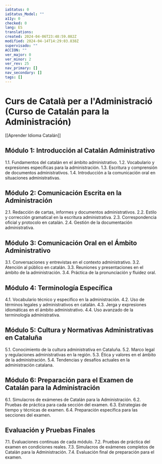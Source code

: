 ```yaml
---
iaStatus: 0
iaStatus_Model: ""
a11y: 0
checked: 0
lang: ES
translations: 
created: 2024-04-06T23:48:59.082Z
modified: 2024-04-14T14:29:03.838Z
supervisado: ""
ACCION: ""
ver_major: 0
ver_minor: 2
ver_rev: 25
nav_primary: []
nav_secondary: []
tags: []
---
```

# Curs de Català per a l'Administració (Curso de Catalán para la Administración)

[[Aprender Idioma Catalán]]

## Módulo 1: Introducción al Catalán Administrativo

1.1. Fundamentos del catalán en el ámbito administrativo.
1.2. Vocabulario y expresiones específicas para la administración.
1.3. Escritura y comprensión de documentos administrativos.
1.4. Introducción a la comunicación oral en situaciones administrativas.

## Módulo 2: Comunicación Escrita en la Administración

2.1. Redacción de cartas, informes y documentos administrativos.
2.2. Estilo y corrección gramatical en la escritura administrativa.
2.3. Correspondencia oficial y protocolo en catalán.
2.4. Gestión de la documentación administrativa.

## Módulo 3: Comunicación Oral en el Ámbito Administrativo

3.1. Conversaciones y entrevistas en el contexto administrativo.
3.2. Atención al público en catalán.
3.3. Reuniones y presentaciones en el ámbito de la administración.
3.4. Práctica de la pronunciación y fluidez oral.

## Módulo 4: Terminología Específica

4.1. Vocabulario técnico y específico en la administración.
4.2. Uso de términos legales y administrativos en catalán.
4.3. Jerga y expresiones idiomáticas en el ámbito administrativo.
4.4. Uso avanzado de la terminología administrativa.

## Módulo 5: Cultura y Normativas Administrativas en Cataluña

5.1. Conocimiento de la cultura administrativa en Cataluña.
5.2. Marco legal y regulaciones administrativas en la región.
5.3. Ética y valores en el ámbito de la administración.
5.4. Tendencias y desafíos actuales en la administración catalana.

## Módulo 6: Preparación para el Examen de Catalán para la Administración

6.1. Simulacros de exámenes de Catalán para la Administración.
6.2. Pruebas de práctica para cada sección del examen.
6.3. Estrategias de tiempo y técnicas de examen.
6.4. Preparación específica para las secciones del examen.

## Evaluación y Pruebas Finales

7.1. Evaluaciones continuas de cada módulo.
7.2. Pruebas de práctica del examen en condiciones reales.
7.3. Simulacros de exámenes completos de Catalán para la Administración.
7.4. Evaluación final de preparación para el examen.

